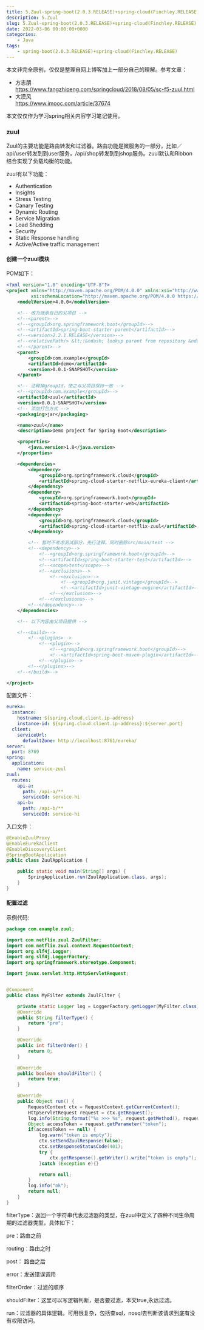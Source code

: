 ```yaml
---
title: 5.Zuul-spring-boot(2.0.3.RELEASE)+spring-cloud(Finchley.RELEASE)
description: 5.Zuul
slug: 5.Zuul-spring-boot(2.0.3.RELEASE)+spring-cloud(Finchley.RELEASE)
date: 2022-03-06 00:00:00+0000
categories:
    - Java
tags:
    - spring-boot(2.0.3.RELEASE)+spring-cloud(Finchley.RELEASE)
---
```


本文非完全原创，仅仅是整理自网上博客加上一部分自己的理解。参考文章：  
* 方志朋  
https://www.fangzhipeng.com/springcloud/2018/08/05/sc-f5-zuul.html
* 大漠风  
https://www.imooc.com/article/37674

本文仅仅作为学习spring相关内容学习笔记使用。

### zuul

Zuul的主要功能是路由转发和过滤器。路由功能是微服务的一部分，比如／api/user转发到到user服务，/api/shop转发到到shop服务。zuul默认和Ribbon结合实现了负载均衡的功能。

zuul有以下功能：

* Authentication
* Insights
* Stress Testing
* Canary Testing
* Dynamic Routing
* Service Migration
* Load Shedding
* Security
* Static Response handling
* Active/Active traffic management

#### 创建一个zuul模块

POM如下：
```xml
<?xml version="1.0" encoding="UTF-8"?>
<project xmlns="http://maven.apache.org/POM/4.0.0" xmlns:xsi="http://www.w3.org/2001/XMLSchema-instance"
         xsi:schemaLocation="http://maven.apache.org/POM/4.0.0 https://maven.apache.org/xsd/maven-4.0.0.xsd">
    <modelVersion>4.0.0</modelVersion>

    <!-- 改为继承自己的父项目 -->
    <!--<parent>-->
    <!--<groupId>org.springframework.boot</groupId>-->
    <!--<artifactId>spring-boot-starter-parent</artifactId>-->
    <!--<version>2.2.1.RELEASE</version>-->
    <!--<relativePath/> &lt;!&ndash; lookup parent from repository &ndash;&gt;-->
    <!--</parent>-->
    <parent>
        <groupId>com.example</groupId>
        <artifactId>demo</artifactId>
        <version>0.0.1-SNAPSHOT</version>
    </parent>

    <!-- 注释掉groupId，使之与父项目保持一致 -->
    <!--<groupId>com.example</groupId>-->
    <artifactId>zuul</artifactId>
    <version>0.0.1-SNAPSHOT</version>
    <!-- 添加打包方式 -->
    <packaging>jar</packaging>

    <name>zuul</name>
    <description>Demo project for Spring Boot</description>

    <properties>
        <java.version>1.8</java.version>
    </properties>

    <dependencies>
        <dependency>
            <groupId>org.springframework.cloud</groupId>
            <artifactId>spring-cloud-starter-netflix-eureka-client</artifactId>
        </dependency>
        <dependency>
            <groupId>org.springframework.boot</groupId>
            <artifactId>spring-boot-starter-web</artifactId>
        </dependency>
        <dependency>
            <groupId>org.springframework.cloud</groupId>
            <artifactId>spring-cloud-starter-netflix-zuul</artifactId>
        </dependency>

        <!-- 暂时不考虑测试部分，先行注释。同时删除src/main/test -->
        <!--<dependency>-->
            <!--<groupId>org.springframework.boot</groupId>-->
            <!--<artifactId>spring-boot-starter-test</artifactId>-->
            <!--<scope>test</scope>-->
            <!--<exclusions>-->
                <!--<exclusion>-->
                    <!--<groupId>org.junit.vintage</groupId>-->
                    <!--<artifactId>junit-vintage-engine</artifactId>-->
                <!--</exclusion>-->
            <!--</exclusions>-->
        <!--</dependency>-->
    </dependencies>

    <!-- 以下内容由父项目提供 -->

    <!--<build>-->
        <!--<plugins>-->
            <!--<plugin>-->
                <!--<groupId>org.springframework.boot</groupId>-->
                <!--<artifactId>spring-boot-maven-plugin</artifactId>-->
            <!--</plugin>-->
        <!--</plugins>-->
    <!--</build>-->

</project>
```

配置文件：

```yml
eureka:
  instance:
    hostname: ${spring.cloud.client.ip-address}
    instance-id: ${spring.cloud.client.ip-address}:${server.port}
  client:
    serviceUrl:
      defaultZone: http://localhost:8761/eureka/
server:
  port: 8769
spring:
  application:
    name: service-zuul
zuul:
  routes:
    api-a:
      path: /api-a/**
      serviceId: service-hi
    api-b:
      path: /api-b/**
      serviceId: service-hi
```

入口文件：

```java
@EnableZuulProxy
@EnableEurekaClient
@EnableDiscoveryClient
@SpringBootApplication
public class ZuulApplication {

    public static void main(String[] args) {
        SpringApplication.run(ZuulApplication.class, args);
    }
}
```

#### 配置过滤

示例代码:
```java
package com.example.zuul;

import com.netflix.zuul.ZuulFilter;
import com.netflix.zuul.context.RequestContext;
import org.slf4j.Logger;
import org.slf4j.LoggerFactory;
import org.springframework.stereotype.Component;

import javax.servlet.http.HttpServletRequest;


@Component
public class MyFilter extends ZuulFilter {

    private static Logger log = LoggerFactory.getLogger(MyFilter.class);
    @Override
    public String filterType() {
        return "pre";
    }

    @Override
    public int filterOrder() {
        return 0;
    }

    @Override
    public boolean shouldFilter() {
        return true;
    }

    @Override
    public Object run() {
        RequestContext ctx = RequestContext.getCurrentContext();
        HttpServletRequest request = ctx.getRequest();
        log.info(String.format("%s >>> %s", request.getMethod(), request.getRequestURL().toString()));
        Object accessToken = request.getParameter("token");
        if(accessToken == null) {
            log.warn("token is empty");
            ctx.setSendZuulResponse(false);
            ctx.setResponseStatusCode(401);
            try {
                ctx.getResponse().getWriter().write("token is empty");
            }catch (Exception e){}

            return null;
        }
        log.info("ok");
        return null;
    }
}

```

filterType：返回一个字符串代表过滤器的类型，在zuul中定义了四种不同生命周期的过滤器类型，具体如下：

pre：路由之前

routing：路由之时

post： 路由之后

error：发送错误调用

filterOrder：过滤的顺序

shouldFilter：这里可以写逻辑判断，是否要过滤，本文true,永远过滤。

run：过滤器的具体逻辑。可用很复杂，包括查sql，nosql去判断该请求到底有没有权限访问。
